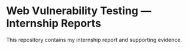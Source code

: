# Web Vulnerability Testing — Internship Reports

This repository contains my internship report and supporting evidence.


